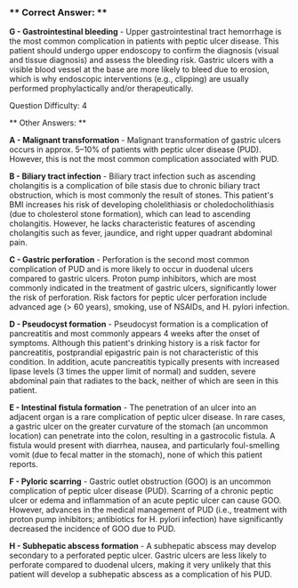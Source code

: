 ### ** Correct Answer: **

**G - Gastrointestinal bleeding** - Upper gastrointestinal tract hemorrhage is the most common complication in patients with peptic ulcer disease. This patient should undergo upper endoscopy to confirm the diagnosis (visual and tissue diagnosis) and assess the bleeding risk. Gastric ulcers with a visible blood vessel at the base are more likely to bleed due to erosion, which is why endoscopic interventions (e.g., clipping) are usually performed prophylactically and/or therapeutically.

Question Difficulty: 4

** Other Answers: **

**A - Malignant transformation** - Malignant transformation of gastric ulcers occurs in approx. 5–10% of patients with peptic ulcer disease (PUD). However, this is not the most common complication associated with PUD.

**B - Biliary tract infection** - Biliary tract infection such as ascending cholangitis is a complication of bile stasis due to chronic biliary tract obstruction, which is most commonly the result of stones. This patient's BMI increases his risk of developing cholelithiasis or choledocholithiasis (due to cholesterol stone formation), which can lead to ascending cholangitis. However, he lacks characteristic features of ascending cholangitis such as fever, jaundice, and right upper quadrant abdominal pain.

**C - Gastric perforation** - Perforation is the second most common complication of PUD and is more likely to occur in duodenal ulcers compared to gastric ulcers. Proton pump inhibitors, which are most commonly indicated in the treatment of gastric ulcers, significantly lower the risk of perforation. Risk factors for peptic ulcer perforation include advanced age (> 60 years), smoking, use of NSAIDs, and H. pylori infection.

**D - Pseudocyst formation** - Pseudocyst formation is a complication of pancreatitis and most commonly appears 4 weeks after the onset of symptoms. Although this patient's drinking history is a risk factor for pancreatitis, postprandial epigastric pain is not characteristic of this condition. In addition, acute pancreatitis typically presents with increased lipase levels (3 times the upper limit of normal) and sudden, severe abdominal pain that radiates to the back, neither of which are seen in this patient.

**E - Intestinal fistula formation** - The penetration of an ulcer into an adjacent organ is a rare complication of peptic ulcer disease. In rare cases, a gastric ulcer on the greater curvature of the stomach (an uncommon location) can penetrate into the colon, resulting in a gastrocolic fistula. A fistula would present with diarrhea, nausea, and particularly foul-smelling vomit (due to fecal matter in the stomach), none of which this patient reports.

**F - Pyloric scarring** - Gastric outlet obstruction (GOO) is an uncommon complication of peptic ulcer disease (PUD). Scarring of a chronic peptic ulcer or edema and inflammation of an acute peptic ulcer can cause GOO. However, advances in the medical management of PUD (i.e., treatment with proton pump inhibitors; antibiotics for H. pylori infection) have significantly decreased the incidence of GOO due to PUD.

**H - Subhepatic abscess formation** - A subhepatic abscess may develop secondary to a perforated peptic ulcer. Gastric ulcers are less likely to perforate compared to duodenal ulcers, making it very unlikely that this patient will develop a subhepatic abscess as a complication of his PUD.

